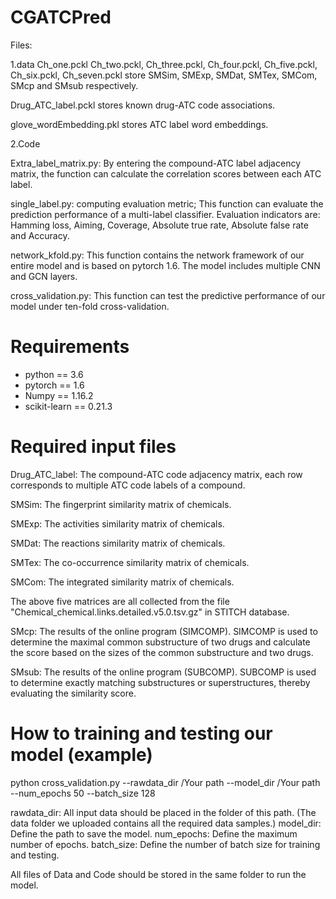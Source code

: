 # CGATCPred
Files:

1.data
Ch_one.pckl Ch_two.pckl, Ch_three.pckl, Ch_four.pckl, Ch_five.pckl, Ch_six.pckl, Ch_seven.pckl store SMSim, SMExp, SMDat, SMTex, SMCom, SMcp and SMsub respectively.

Drug_ATC_label.pckl stores known drug-ATC code associations.

glove_wordEmbedding.pkl stores ATC label word embeddings.

2.Code

Extra_label_matrix.py: By entering the compound-ATC label adjacency matrix, the function can calculate the correlation scores between each ATC label.

single_label.py: computing evaluation metric; This function can evaluate the prediction performance of a multi-label classifier. Evaluation indicators are: Hamming loss, Aiming, Coverage, Absolute true rate, Absolute false rate and Accuracy.

network_kfold.py: This function contains the network framework of our entire model and is based on pytorch 1.6. The model includes multiple CNN and GCN layers.

cross_validation.py: This function can test the predictive performance of our model under ten-fold cross-validation.

# Requirements
* python == 3.6
* pytorch == 1.6
* Numpy == 1.16.2
* scikit-learn == 0.21.3

# Required input files
Drug_ATC_label: The compound-ATC code adjacency matrix, each row corresponds to multiple ATC code labels of a compound.

SMSim: The fingerprint similarity matrix of chemicals.

SMExp: The activities similarity matrix of chemicals.

SMDat: The reactions similarity matrix of chemicals.

SMTex: The co-occurrence similarity matrix of chemicals.

SMCom: The integrated similarity matrix of chemicals.

The above five matrices are all collected from the file "Chemical_chemical.links.detailed.v5.0.tsv.gz" in STITCH database.

SMcp: The results of the online program (SIMCOMP). SIMCOMP is used to determine the maximal common substructure of two drugs and calculate the score based on the sizes of the common substructure and two drugs.

SMsub: The results of the online program (SUBCOMP). SUBCOMP is used to determine exactly matching substructures or superstructures, thereby evaluating the similarity score.

# How to training and testing our model (example)
python cross_validation.py --rawdata_dir /Your path --model_dir /Your path --num_epochs 50 --batch_size 128

rawdata_dir: All input data should be placed in the folder of this path. (The data folder we uploaded contains all the required data samples.)
model_dir: Define the path to save the model.
num_epochs: Define the maximum number of epochs.
batch_size: Define the number of batch size for training and testing.

All files of Data and Code should be stored in the same folder to run the model.
